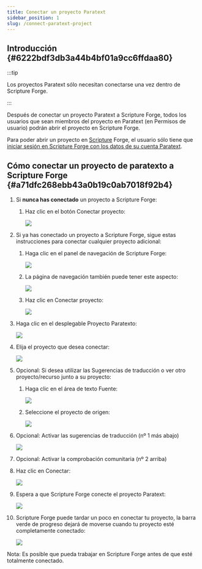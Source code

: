 ```yaml
---
title: Conectar un proyecto Paratext
sidebar_position: 1
slug: /connect-paratext-project
---
```




## Introducción {#6222bdf3db3a44b4bf01a9cc6ffdaa80}


:::tip

Los proyectos Paratext sólo necesitan conectarse una vez dentro de Scripture Forge.

:::




Después de conectar un proyecto Paratext a Scripture Forge, todos los usuarios que sean miembros del proyecto en Paratext (en Permisos de usuario) podrán abrir el proyecto en Scripture Forge.


Para poder abrir un proyecto en [Scripture](/log-in) Forge, el usuario sólo tiene que [iniciar sesión en Scripture Forge con los datos de su cuenta Paratext](/log-in).


## Cómo conectar un proyecto de paratexto a Scripture Forge {#a71dfc268ebb43a0b19c0ab7018f92b4}

1. Si **nunca has conectado** un proyecto a Scripture Forge:
    1. Haz clic en el botón Conectar proyecto:

        ![](./268421786.png)

2. Si ya has conectado un proyecto a Scripture Forge, sigue estas instrucciones para conectar cualquier proyecto adicional:
    1. Haga clic en el panel de navegación de Scripture Forge:

        ![](./1134901564.png)

    2. La página de navegación también puede tener este aspecto:

        ![](./1119102368.png)

    3. Haz clic en Conectar proyecto:

        ![](./1570973360.png)

3. Haga clic en el desplegable Proyecto Paratexto:

    ![](./1530454029.png)

4. Elija el proyecto que desea conectar:

    ![](./1567792993.png)

5. Opcional: Si desea utilizar las Sugerencias de traducción o ver otro proyecto/recurso junto a su proyecto:
    1. Haga clic en el área de texto Fuente:

        ![](./231017319.png)

    2. Seleccione el proyecto de origen:

        ![](./1628956354.png)

6. Opcional: Activar las sugerencias de traducción (nº 1 más abajo)

    ![](./440460267.png)

7. Opcional: Activar la comprobación comunitaria (nº 2 arriba)
8. Haz clic en Conectar:

    ![](./210173750.png)

9. Espera a que Scripture Forge conecte el proyecto Paratext:

    ![](./1421415415.png)

10. Scripture Forge puede tardar un poco en conectar tu proyecto, la barra verde de progreso dejará de moverse cuando tu proyecto esté completamente conectado:

    ![](./672841105.png)


Nota: Es posible que pueda trabajar en Scripture Forge antes de que esté totalmente conectado.

